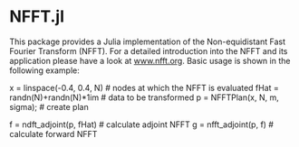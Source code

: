 NFFT.jl
=======
This package provides a Julia implementation of the Non-equidistant Fast Fourier Transform (NFFT).
For a detailed introduction into the NFFT and its application please have a look at www.nfft.org.
Basic usage is shown in the following example:

  x = linspace(-0.4, 0.4, N)      # nodes at which the NFFT is evaluated
  fHat = randn(N)+randn(N)*1im    # data to be transformed
  p = NFFTPlan(x, N, m, sigma);   # create plan

  f = ndft_adjoint(p, fHat)       # calculate adjoint NFFT
  g = nfft_adjoint(p, f)          # calculate forward NFFT